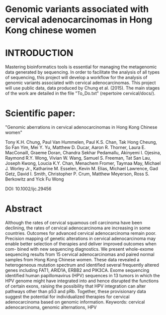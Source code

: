 # Genomic variants associated with cervical adenocarcinomas in Hong Kong chinese women

# INTRODUCTION
Mastering bioinformatics tools is essential for managing the metagenomic data generated by sequencing.
In order to facilitate the analysis of all types of sequencing, this project will develop a workflow for the analysis of genomic variants associated with cervical adenocarcinomas.
This project will use public data, data produced by Chung et al. (2015). The main stages of the work are detailed in the file "To_Do.txt" (repertoire cervical/docs/).

# Scientific paper:

"Genomic aberrations in cervical adenocarcinomas in Hong Kong Chinese women"

Tony K.H. Chung, Paul Van Hummelen, Paul K.S. Chan, Tak Hong Cheung, So Fan Yim, Mei Y. Yu, Matthew D. Ducar, Aaron R. Thorner, Laura E. MacConaill, Graeme Doran, Chandra Sekhar Pedamallu, Akinyemi I. Ojesina, Raymond R.Y. Wong, Vivian W. Wang, Samuel S. Freeman, Tat San Lau, Joseph Kwong, Loucia K.Y. Chan, Menachem Fromer, Taymaa May, Michael J. Worley Jr., Katharine M. Esselen, Kevin M. Elias, Michael Lawrence, Gad Getz, David I. Smith, Christopher P. Crum, Matthew Meyerson, Ross S. Berkowitz and Yick Fu Wong

DOI: 10.1002/ijc.29456 

# Abstract
Although the rates of cervical squamous cell carcinoma have been declining, the rates of cervical adenocarcinoma are increasing in some countries. Outcomes for advanced cervical adenocarcinoma remain poor. Precision mapping of genetic alterations in cervical adenocarcinoma may enable better selection of therapies and deliver improved outcomes when com-
bined with new sequencing diagnostics. We present whole-exome sequencing results from 15 cervical adenocarcinomas and paired normal samples from Hong Kong Chinese women. These data revealed a heterogeneous mutation spectrum and identified several frequently altered genes including FAT1, ARID1A, ERBB2 and PIK3CA. Exome sequencing identified human papillomavirus (HPV) sequences in 13 tumors in which the HPV genome might have integrated into and hence disrupted the functions of certain exons, raising the possibility that HPV integration can alter pathways other than p53 and pRb. Together, these provisionary data suggest the potential for individualized therapies for cervical adenocarcinoma based on
genomic information.
Keywords: cervical adenocarcinoma, genomic alternations, HPV
